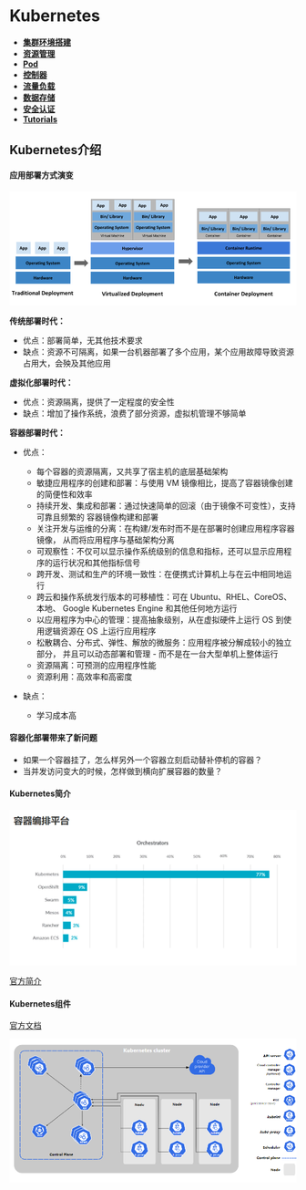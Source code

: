 # Kubernetes

- **[集群环境搭建](集群环境搭建.md)**
- **[资源管理](资源管理.md)**
- **[Pod](Pod.md)**
- **[控制器](控制器.md)**
- **[流量负载](流量负载.md)**
- **[数据存储](数据存储.md)**
- **[安全认证](安全认证)**
- **[Tutorials](Tutorials.md)**



## Kubernetes介绍

#### 应用部署方式演变

![image-20210826164134062](assets/image-20210826164134062.png)

**传统部署时代：**

- 优点：部署简单，无其他技术要求
- 缺点：资源不可隔离，如果一台机器部署了多个应用，某个应用故障导致资源占用大，会殃及其他应用

**虚拟化部署时代：**

- 优点：资源隔离，提供了一定程度的安全性
- 缺点：增加了操作系统，浪费了部分资源，虚拟机管理不够简单

**容器部署时代：**

- 优点：
  - 每个容器的资源隔离，又共享了宿主机的底层基础架构
  - 敏捷应用程序的创建和部署：与使用 VM 镜像相比，提高了容器镜像创建的简便性和效率
  - 持续开发、集成和部署：通过快速简单的回滚（由于镜像不可变性），支持可靠且频繁的 容器镜像构建和部署
  - 关注开发与运维的分离：在构建/发布时而不是在部署时创建应用程序容器镜像， 从而将应用程序与基础架构分离
  - 可观察性：不仅可以显示操作系统级别的信息和指标，还可以显示应用程序的运行状况和其他指标信号
  - 跨开发、测试和生产的环境一致性：在便携式计算机上与在云中相同地运行
  - 跨云和操作系统发行版本的可移植性：可在 Ubuntu、RHEL、CoreOS、本地、 Google Kubernetes Engine 和其他任何地方运行
  - 以应用程序为中心的管理：提高抽象级别，从在虚拟硬件上运行 OS 到使用逻辑资源在 OS 上运行应用程序
  - 松散耦合、分布式、弹性、解放的微服务：应用程序被分解成较小的独立部分， 并且可以动态部署和管理 - 而不是在一台大型单机上整体运行
  - 资源隔离：可预测的应用程序性能
  - 资源利用：高效率和高密度

- 缺点：
  - 学习成本高

#### 容器化部署带来了新问题

- 如果一个容器挂了，怎么样另外一个容器立刻启动替补停机的容器？
- 当并发访问变大的时候，怎样做到横向扩展容器的数量？

#### Kubernetes简介

![image-20210826165723333](assets/image-20210826165723333.png)

[官方简介](https://kubernetes.io/zh/docs/concepts/overview/what-is-kubernetes/)

#### Kubernetes组件

[官方文档](https://kubernetes.io/zh/docs/concepts/overview/components/)

![image-20210826172057046](assets/image-20210826172057046.png)



